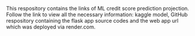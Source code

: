 This respository contains the links of ML credit score prediction projection.
Follow the link to view all the necessary information: kaggle model, GitHub respository containing the flask app source codes and the web app url which was deployed via render.com.
